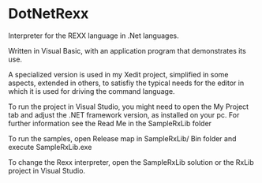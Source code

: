 # DotNetRexx
Interpreter for the REXX language in .Net languages. 

Written in Visual Basic, with an application program that demonstrates its use.

A specialized version is used in my Xedit project, simplified in some aspects, extended in others, to satisfiy the typical needs for the editor in which it is used for driving the command language. 


To run the project in Visual Studio, you might need to open the My Project tab and adjust the .NET framework version, as installed on your pc. For further information see the Read Me in the SampleRxLib folder

To run the samples, open Release map in SampleRxLib/
Bin folder and execute SampleRxLib.exe

To change the Rexx interpreter, open the SampleRxLib solution or the RxLib project in Visual Studio.
